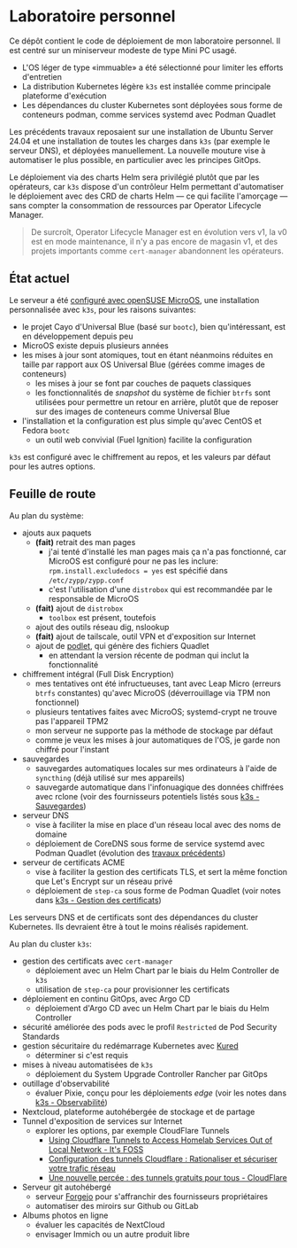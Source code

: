 # Laboratoire personnel

Ce dépôt contient le code de déploiement de mon laboratoire personnel. Il est centré sur un miniserveur modeste de type Mini PC usagé.

* L'OS léger de type «immuable» a été sélectionné pour limiter les efforts d'entretien
* La distribution Kubernetes légère `k3s` est installée comme principale plateforme d'exécution
* Les dépendances du cluster Kubernetes sont déployées sous forme de conteneurs podman, comme services systemd avec Podman Quadlet

Les précédents travaux reposaient sur une installation de Ubuntu Server 24.04 et une installation de toutes les charges dans `k3s` (par exemple le serveur DNS), et déployées manuellement. La nouvelle mouture vise à automatiser le plus possible, en particulier avec les principes GitOps.

Le déploiement via des charts Helm sera privilégié plutôt que par les opérateurs, car `k3s` dispose d'un contrôleur Helm permettant d'automatiser le déploiement avec des CRD de charts Helm ― ce qui facilite l'amorçage ― sans compter la consommation de ressources par Operator Lifecycle Manager.

> De surcroît, Operator Lifecycle Manager est en évolution vers v1, la v0 est en mode maintenance, il n'y a pas encore de magasin v1, et des projets importants comme `cert-manager` abandonnent les opérateurs.

## État actuel

Le serveur a été [configuré avec openSUSE MicroOS](microos/README.md), une installation personnalisée avec `k3s`, pour les raisons suivantes:

* le projet Cayo d'Universal Blue (basé sur `bootc`), bien qu'intéressant, est en développement depuis peu
* MicroOS existe depuis plusieurs années
* les mises à jour sont atomiques, tout en étant néanmoins réduites en taille par rapport aux OS Universal Blue (gérées comme images de conteneurs)
  * les mises à jour se font par couches de paquets classiques
  * les fonctionnalités de _snapshot_ du système de fichier `btrfs` sont utilisées pour permettre un retour en arrière, plutôt que de reposer sur des images de conteneurs comme Universal Blue
* l'installation et la configuration est plus simple qu'avec CentOS et Fedora `bootc`
  * un outil web convivial (Fuel Ignition) facilite la configuration

`k3s` est configuré avec le chiffrement au repos, et les valeurs par défaut pour les autres options.

## Feuille de route

Au plan du système:

* ajouts aux paquets
  * **(fait)** retrait des man pages
    * j'ai tenté d'installé les man pages mais ça n'a pas fonctionné, car MicroOS est configuré pour ne pas les inclure: `rpm.install.excludedocs = yes` est spécifié dans `/etc/zypp/zypp.conf`
    * c'est l'utilisation d'une `distrobox` qui est recommandée par le responsable de MicroOS
  * **(fait)** ajout de `distrobox`
    * `toolbox` est présent, toutefois
  * ajout des outils réseau dig, nslookup
  * **(fait)** ajout de tailscale, outil VPN et d'exposition sur Internet
  * ajout de [podlet](https://github.com/containers/podlet), qui génère des fichiers Quadlet
    * en attendant la version récente de podman qui inclut la fonctionnalité
* chiffrement intégral (Full Disk Encryption)
  * mes tentatives ont été infructueuses, tant avec Leap Micro (erreurs `btrfs` constantes) qu'avec MicroOS (déverrouillage via TPM non fonctionnel)
  * plusieurs tentatives faites avec MicroOS; systemd-crypt ne trouve pas l'appareil TPM2
  * mon serveur ne supporte pas la méthode de stockage par défaut
  * comme je veux les mises à jour automatiques de l'OS, je garde non chiffré pour l'instant
* sauvegardes
  * sauvegardes automatiques locales sur mes ordinateurs à l'aide de `syncthing` (déjà utilisé sur mes appareils)
  * sauvegarde automatique dans l'infonuagique des données chiffrées avec rclone (voir des fournisseurs potentiels listés sous [k3s - Sauvegardes](k3s/README.md#sauvegardes))
* serveur DNS
  * vise à faciliter la mise en place d'un réseau local avec des noms de domaine
  * déploiement de CoreDNS sous forme de service systemd avec Podman Quadlet (évolution des [travaux précédents](dns/README.md))
* serveur de certificats ACME
  * vise à faciliter la gestion des certificats TLS, et sert la même fonction que Let's Encrypt sur un réseau privé
  * déploiement de `step-ca` sous forme de Podman Quadlet (voir notes dans [k3s - Gestion des certificats](k3s/README.md#gestion-des-certificats))

Les serveurs DNS et de certificats sont des dépendances du cluster Kubernetes. Ils devraient être à tout le moins réalisés rapidement.

Au plan du cluster `k3s`:

* gestion des certificats avec `cert-manager`
  * déploiement avec un Helm Chart par le biais du Helm Controller de `k3s`
  * utilisation de `step-ca` pour provisionner les certificats
* déploiement en continu GitOps, avec Argo CD
  * déploiement d'Argo CD avec un Helm Chart par le biais du Helm Controller
* sécurité améliorée des pods avec le profil `Restricted` de Pod Security Standards
* gestion sécuritaire du redémarrage Kubernetes avec [Kured](https://kured.dev/)
  * déterminer si c'est requis
* mises à niveau automatisées de `k3s`
  * déploiement du System Upgrade Controller Rancher par GitOps
* outillage d'observabilité
  * évaluer Pixie, conçu pour les déploiements _edge_ (voir les notes dans [k3s - Observabilité](k3s/README.md#observabilité))
* Nextcloud, plateforme autohébergée de stockage et de partage
* Tunnel d'exposition de services sur Internet
  * explorer les options, par exemple CloudFlare Tunnels
    * [Using Cloudflare Tunnels to Access Homelab Services Out of Local Network - It's FOSS](https://itsfoss.com/cloudflare-tunnels/)
    * [Configuration des tunnels Cloudflare : Rationaliser et sécuriser votre trafic réseau](https://fr.simeononsecurity.com/guides/how-to-setup-and-use-cloudflare-tunnels/)
    * [Une nouvelle percée : des tunnels gratuits pour tous - CloudFlare](https://blog.cloudflare.com/fr-fr/tunnel-for-everyone/)
* Serveur git autohébergé
  * serveur [Forgejo](https://forgejo.org/) pour s'affranchir des fournisseurs propriétaires
  * automatiser des miroirs sur Github ou GitLab
* Albums photos en ligne
  * évaluer les capacités de NextCloud
  * envisager Immich ou un autre produit libre
